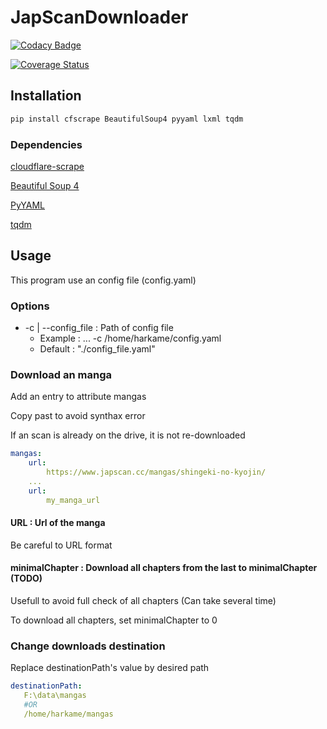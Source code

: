 # JapScanDownloader

[![Codacy Badge](https://api.codacy.com/project/badge/Grade/acf59998d8a743188d5f7ef058010ffa)](https://www.codacy.com/app/Harkame/JapScanDownloader?utm_source=github.com&amp;utm_medium=referral&amp;utm_content=Harkame/JapScanDownloader&amp;utm_campaign=Badge_Grade)

[![Coverage Status](https://coveralls.io/repos/github/Harkame/JapScanDownloader/badge.svg?branch=master)](https://coveralls.io/github/Harkame/JapScanDownloader?branch=master)

## Installation

``` bash
pip install cfscrape BeautifulSoup4 pyyaml lxml tqdm
```

### Dependencies

[cloudflare-scrape](https://github.com/Anorov/cloudflare-scrape)

[Beautiful Soup 4](https://beautiful-soup-4.readthedocs.io/en/latest/)

[PyYAML](https://github.com/yaml/pyyaml)

[tqdm](https://github.com/tqdm/tqdm)

## Usage

This program use an config file (config.yaml)

### Options

+ -c | --config_file : Path of config file
  + Example : ... -c /home/harkame/config.yaml
  + Default : "./config_file.yaml"

### Download an manga
Add an entry to attribute mangas

Copy past to avoid synthax error

If an scan is already on the drive, it is not re-downloaded

``` yaml
mangas:
    url:
        https://www.japscan.cc/mangas/shingeki-no-kyojin/
    ...
    url:
        my_manga_url
```

#### URL : Url of the manga
Be careful to URL format

#### minimalChapter : Download all chapters from the last to minimalChapter (TODO)

Usefull to avoid full check of all chapters (Can take several time)

To download all chapters, set minimalChapter to 0

### Change downloads destination
Replace destinationPath's value by desired path

 ``` yaml
destinationPath:
    F:\data\mangas
    #OR
    /home/harkame/mangas
```
